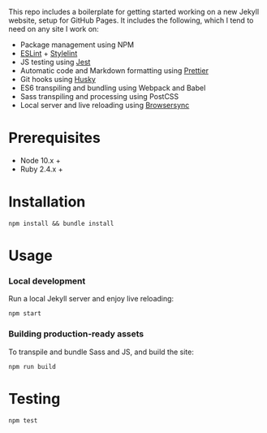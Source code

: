 This repo includes a boilerplate for getting started working on a new Jekyll website, setup for GitHub Pages. It includes the following, which I tend to need on any site I work on:

- Package management using NPM
- [ESLint](http://eslint.org/) + [Stylelint](https://stylelint.io/)
- JS testing using [Jest](http://facebook.github.io/jest/)
- Automatic code and Markdown formatting using [Prettier](https://prettier.io/)
- Git hooks using [Husky](https://www.npmjs.com/package/husky)
- ES6 transpiling and bundling using Webpack and Babel
- Sass transpiling and processing using PostCSS
- Local server and live reloading using [Browsersync](https://www.browsersync.io)

# Prerequisites

- Node 10.x +
- Ruby 2.4.x +

# Installation

```
npm install && bundle install
```

# Usage

### Local development

Run a local Jekyll server and enjoy live reloading:

```
npm start
```

### Building production-ready assets

To transpile and bundle Sass and JS, and build the site:

```
npm run build
```

# Testing

```
npm test
```
